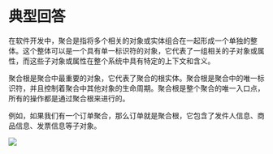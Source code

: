 # 典型回答

在软件开发中，聚合是指将多个相关的对象或实体组合在一起形成一个单独的整体。这个整体可以是一个具有单一标识符的对象，它代表了一组相关的子对象或属性，而这些子对象或属性在整个系统中具有特定的上下文和含义。

聚合根是聚合中最重要的对象，它代表了聚合的根实体。聚合根是聚合中的唯一标识符，并且控制着聚合中其他对象的生命周期。聚合根是整个聚合的唯一入口点，所有的操作都是通过聚合根来进行的。

例如，如果我们有一个订单聚合，那么订单就是聚合根，它包含了发件人信息、商品信息、发票信息等子对象。

![](https://cdn.nlark.com/yuque/0/2023/png/5378072/1676706064607-e9e1845d-b385-4d7d-b272-01e5c465b345.png#averageHue=%23f3f3f3&clientId=u18d6db11-6271-4&from=paste&id=u64e67fd6&originHeight=591&originWidth=1097&originalType=url&ratio=1.25&rotation=0&showTitle=false&status=done&style=none&taskId=u3d823e5d-aba1-465d-b3a7-cda4e474a31&title=)

